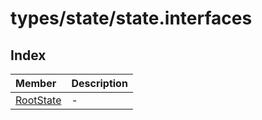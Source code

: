 # types/state/state.interfaces

## Index

| Member | Description |
| :------ | :------ |
| [RootState](interfaces/RootState.md) | - |
